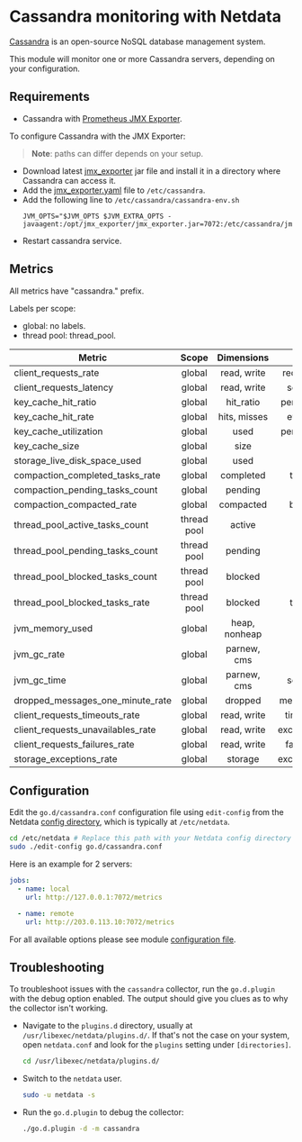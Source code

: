 <!--
title: "Cassandra monitoring with Netdata"
description: "Monitor the health and performance of Cassandra database servers with zero configuration, per-second metric granularity, and interactive visualizations."
custom_edit_url: https://github.com/netdata/go.d.plugin/edit/master/modules/cassandra/README.md
sidebar_label: "Cassandra"
-->

# Cassandra monitoring with Netdata

[Cassandra](https://cassandra.apache.org/_/index.html) is an open-source NoSQL database management system.

This module will monitor one or more Cassandra servers, depending on your configuration.

## Requirements

- Cassandra with [Prometheus JMX Exporter](https://github.com/prometheus/jmx_exporter).

To configure Cassandra with the JMX Exporter:

> **Note**: paths can differ depends on your setup.

- Download latest [jmx_exporter](https://repo1.maven.org/maven2/io/prometheus/jmx/jmx_prometheus_javaagent/) jar file
  and install it in a directory where Cassandra can access it.
- Add
  the [jmx_exporter.yaml](https://raw.githubusercontent.com/netdata/go.d.plugin/master/modules/cassandra/jmx_exporter.yaml)
  file to `/etc/cassandra`.
- Add the following line to `/etc/cassandra/cassandra-env.sh`
  ```
  JVM_OPTS="$JVM_OPTS $JVM_EXTRA_OPTS -javaagent:/opt/jmx_exporter/jmx_exporter.jar=7072:/etc/cassandra/jmx_exporter.yaml
  ```
- Restart cassandra service.

## Metrics

All metrics have "cassandra." prefix.

Labels per scope:

- global: no labels.
- thread pool: thread_pool.

| Metric                            |    Scope    |  Dimensions   |    Units     |
|-----------------------------------|:-----------:|:-------------:|:------------:|
| client_requests_rate              |   global    |  read, write  |  requests/s  |
| client_requests_latency           |   global    |  read, write  |   seconds    |
| key_cache_hit_ratio               |   global    |   hit_ratio   |  percentage  |
| key_cache_hit_rate                |   global    | hits, misses  |   events/s   |
| key_cache_utilization             |   global    |     used      |  percentage  |
| key_cache_size                    |   global    |     size      |    bytes     |
| storage_live_disk_space_used      |   global    |     used      |    bytes     |
| compaction_completed_tasks_rate   |   global    |   completed   |   tasks/s    |
| compaction_pending_tasks_count    |   global    |    pending    |    tasks     |
| compaction_compacted_rate         |   global    |   compacted   |   bytes/s    |
| thread_pool_active_tasks_count    | thread pool |    active     |    tasks     |
| thread_pool_pending_tasks_count   | thread pool |    pending    |    tasks     |
| thread_pool_blocked_tasks_count   | thread pool |    blocked    |    tasks     |
| thread_pool_blocked_tasks_rate    | thread pool |    blocked    |   tasks/s    |
| jvm_memory_used                   |   global    | heap, nonheap |    bytes     |
| jvm_gc_rate                       |   global    |  parnew, cms  |     gc/s     |
| jvm_gc_time                       |   global    |  parnew, cms  |   seconds    |
| dropped_messages_one_minute_rate  |   global    |    dropped    |  messages/s  |
| client_requests_timeouts_rate     |   global    |  read, write  |  timeout/s   |
| client_requests_unavailables_rate |   global    |  read, write  | exceptions/s |
| client_requests_failures_rate     |   global    |  read, write  |  failures/s  |
| storage_exceptions_rate           |   global    |    storage    | exceptions/s |

## Configuration

Edit the `go.d/cassandra.conf` configuration file using `edit-config` from the
Netdata [config directory](https://learn.netdata.cloud/docs/configure/nodes), which is typically at `/etc/netdata`.

```bash
cd /etc/netdata # Replace this path with your Netdata config directory
sudo ./edit-config go.d/cassandra.conf
```

Here is an example for 2 servers:

```yaml
jobs:
  - name: local
    url: http://127.0.0.1:7072/metrics

  - name: remote
    url: http://203.0.113.10:7072/metrics
```

For all available options please see
module [configuration file](https://github.com/netdata/go.d.plugin/blob/master/config/go.d/cassandra.conf).

## Troubleshooting

To troubleshoot issues with the `cassandra` collector, run the `go.d.plugin` with the debug option enabled. The output
should give you clues as to why the collector isn't working.

- Navigate to the `plugins.d` directory, usually at `/usr/libexec/netdata/plugins.d/`. If that's not the case on
  your system, open `netdata.conf` and look for the `plugins` setting under `[directories]`.

  ```bash
  cd /usr/libexec/netdata/plugins.d/
  ```

- Switch to the `netdata` user.

  ```bash
  sudo -u netdata -s
  ```

- Run the `go.d.plugin` to debug the collector:

  ```bash
  ./go.d.plugin -d -m cassandra
  ```
